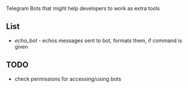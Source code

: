 Telegram Bots that might help developers to work as extra tools
 
 
 
## List
* _echo_bot_ - echos messages sent to bot, formats them, if command is given
 
 
## TODO
* check permissions for accessing/using bots
